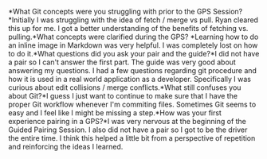 *What Git concepts were you struggling with prior to the GPS Session?*Initially I was struggling with the idea of fetch / merge vs pull. Ryan cleared this up for me. I got a better understanding of the benefits of fetching vs. pulling.*What concepts were clarified during the GPS? *Learning how to do an inline image in Markdown was very helpful. I was completely lost on how to do it.*What questions did you ask your pair and the guide?*I did not have a pair so I can't answer the first part. The guide was very good about answering my questions. I had a few questions regarding git procedure and how it is used in a real world application as a developer. Specifically I was curious about edit collisions / merge conflicts.*What still confuses you about Git?*I guess I just want to continue to make sure that I have the proper Git workflow whenever I'm commiting files. Sometimes Git seems to easy and I feel like I might be missing a step.*How was your first experience pairing in a GPS?*I was very nervous at the beginning of the Guided Pairing Session. I also did not have a pair so I got to be the driver the entire time. I think this helped a little bit from a perspective of repetition and reinforcing the ideas I learned.
